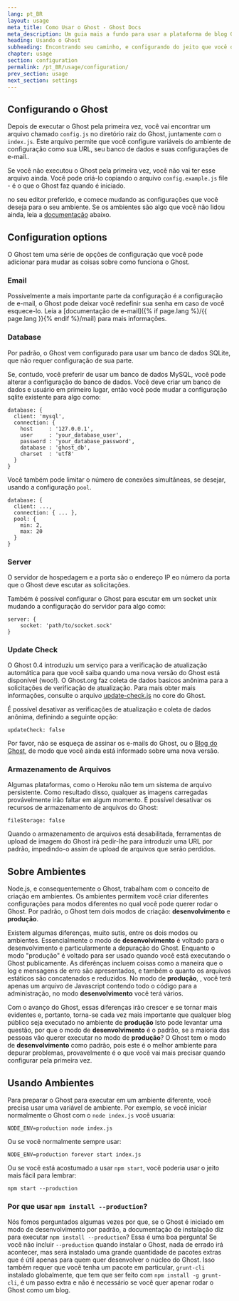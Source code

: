 ```yaml
---
lang: pt_BR
layout: usage
meta_title: Como Usar o Ghost - Ghost Docs
meta_description: Um guia mais a fundo para usar a plataforma de blog Ghost. Escolheu o Ghost mas não sabe por onde começar? Comece aqui!
heading: Usando o Ghost
subheading: Encontrando seu caminho, e configurando do jeito que você quer
chapter: usage
section: configuration
permalink: /pt_BR/usage/configuration/
prev_section: usage
next_section: settings
---
```


## Configurando o Ghost <a id="configuration"></a>

Depois de executar o Ghost pela primeira vez, você vai encontrar um arquivo chamado `config.js` no diretório raiz do Ghost, juntamente com o `index.js`. Este arquivo permite que você configure variáveis do ambiente de configuração como sua URL, seu banco de dados e suas configurações de e-mail..

Se você não executou o Ghost pela primeira vez, você não vai ter esse arquivo ainda. Você pode criá-lo copiando o arquivo `config.example.js` file - é o que o Ghost faz quando é iniciado.

no seu editor preferido, e comece mudando as configurações que você deseja para o seu ambiente. Se os ambientes são algo que você não lidou ainda, leia a [documentação](#environments) abaixo.

## Configuration options

O Ghost tem uma série de opções de configuração que você pode adicionar para mudar as coisas sobre como funciona o Ghost.

### Email

Possivelmente a mais importante parte da configuração é a configuração de e-mail, o Ghost pode deixar você redefinir sua senha em caso de você esquece-lo. Leia a [documentação de e-mail]({% if page.lang %}/{{ page.lang }}{% endif %}/mail) para mais informações.

### Database

Por padrão, o Ghost vem configurado para usar um banco de dados SQLite, que não requer configuração de sua parte. 

Se, contudo, você preferir de usar um banco de dados MySQL, você pode alterar a configuração do banco de dados. Você deve criar um banco de dados e usuário em primeiro lugar, então você pode mudar a configuração sqlite existente para algo como:

```
database: {
  client: 'mysql',
  connection: {
    host     : '127.0.0.1',
    user     : 'your_database_user',
    password : 'your_database_password',
    database : 'ghost_db',
    charset  : 'utf8'
  }
}
```

Você também pode limitar o número de conexões simultâneas, se desejar, usando a configuração `pool`.

```
database: {
  client: ...,
  connection: { ... },
  pool: {
    min: 2,
    max: 20
  }
}
```

### Server

O servidor de hospedagem e a porta são o endereço IP eo número da porta que o Ghost deve escutar as solicitações. 

Também é possível configurar o Ghost para escutar em um socket unix mudando a configuração do servidor para algo como:

```
server: {
    socket: 'path/to/socket.sock'
}
```

### Update Check

O Ghost 0.4 introduziu um serviço para a verificação de atualização automática para que você saiba quando uma nova versão do Ghost está disponível (woo!). O Ghost.org faz coleta de dados basicos anônima para a solicitações de verificação de atualização. Para mais obter mais informações, consulte o arquivo [update-check.js](https://github.com/TryGhost/Ghost/blob/master/core/server/update-check.js) no core do Ghost.

É possível desativar as verificações de atualização e coleta de dados anônima, definindo a seguinte opção:

`updateCheck: false`

Por favor, não se esqueça de assinar os e-mails do Ghost, ou o [Blog do Ghost](http://blog.ghost.org), de modo que você ainda está informado sobre uma nova versão.

### Armazenamento de Arquivos

Algumas plataformas, como o Heroku não tem um sistema de arquivo persistente. Como resultado disso, qualquer as imagens carregadas provávelmente irão faltar em algum momento. 
É possível desativar os recursos de armazenamento de arquivos do Ghost:

`fileStorage: false`

Quando o armazenamento de arquivos está desabilitada, ferramentas de upload de imagem do Ghost irá pedir-lhe para introduzir uma URL por padrão, impedindo-o assim de upload de arquivos que serão perdidos.

## Sobre Ambientes <a id="environments"></a>

Node.js, e consequentemente o Ghost, trabalham com o conceito de criação em ambientes. Os ambientes permitem você criar diferentes configurações para modos diferentes no qual você pode querer rodar o Ghost. Por padrão, o Ghost tem dois modos de criação: **desenvolvimento** e **produção**.

Existem algumas diferenças, muito sutis, entre os dois modos ou ambientes. Essencialmente o modo de **desenvolvimento** é voltado para o desenvolvimento e particularmente a depuração do Ghost. Enquanto o modo "produção" é voltado para ser usado quando você está executando o Ghost publicamente. As diferênças incluem coisas como a maneira que o log e mensagens de erro são apresentados, e também o quanto os arquivos estáticos são concatenados e reduzidos.
No modo de **produção**, , você terá apenas um arquivo de Javascript contendo todo o código para a administração, no modo **desenvolvimento** você terá vários.

Com o avanço do Ghost, essas diferenças irão crescer e se tornar mais evidentes e, portanto, torna-se cada vez mais importante que qualquer blog público seja executado no ambiente de **produção** Isto pode levantar uma questão, por que o modo de **desenvolvimento** é o padrão, se a maioria das pessoas vão querer executar no modo de **produção**?
O Ghost tem o modo de **desenvolvimento** como padrão, pois este é o melhor ambiente para depurar problemas, provavelmente é o que você vai mais precisar quando configurar pela primeira vez.

##  Usando Ambientes <a id="using-env"></a>

Para preparar o Ghost para executar em um ambiente diferente, você precisa usar uma variável de ambiente. Por exemplo, se você iniciar normalmente o Ghost com o `node index.js` você usuaria:

`NODE_ENV=production node index.js`

Ou se você normalmente sempre usar:

`NODE_ENV=production forever start index.js`

Ou se você está acostumado a usar `npm start`, você poderia usar o jeito mais fácil para lembrar:

`npm start --production`

### Por que usar `npm install --production`?

Nós fomos perguntados algumas vezes por que, se o Ghost é iniciado em modo de desenvolvimento por padrão, a documentação de instalação diz para executar `npm install --production`? Essa é uma boa pergunta! Se você não incluir `--production` quando instalar o Ghost, nada de errado irá acontecer, mas será instalado uma grande quantidade de pacotes extras que é útil apenas para quem quer desenvolver o núcleo do Ghost.
Isso também requer que você tenha um pacote em particular, `grunt-cli` instalado globalmente, que tem que ser feito com `npm install -g grunt-cli`, é um passo extra e não é necessário se você quer apenar rodar o Ghost como um blog.